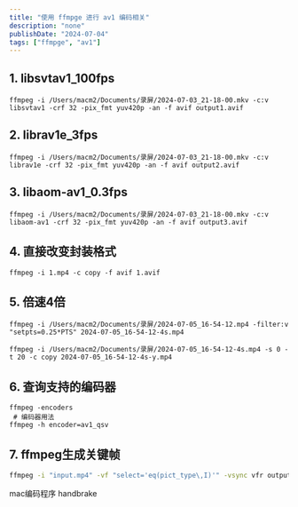 ```yaml
---
title: "使用 ffmpge 进行 av1 编码相关"
description: "none"
publishDate: "2024-07-04"
tags: ["ffmpge", "av1"]
---
```


<!-- more --> 
## 1. libsvtav1_100fps

```
ffmpeg -i /Users/macm2/Documents/录屏/2024-07-03_21-18-00.mkv -c:v libsvtav1 -crf 32 -pix_fmt yuv420p -an -f avif output1.avif 
```

## 2. librav1e_3fps

```
ffmpeg -i /Users/macm2/Documents/录屏/2024-07-03_21-18-00.mkv -c:v librav1e -crf 32 -pix_fmt yuv420p -an -f avif output2.avif 
```

## 3. libaom-av1_0.3fps

```
ffmpeg -i /Users/macm2/Documents/录屏/2024-07-03_21-18-00.mkv -c:v libaom-av1 -crf 32 -pix_fmt yuv420p -an -f avif output3.avif 
```

## 4. 直接改变封装格式

```
ffmpeg -i 1.mp4 -c copy -f avif 1.avif
```
## 5. 倍速4倍

```
ffmpeg -i /Users/macm2/Documents/录屏/2024-07-05_16-54-12.mp4 -filter:v "setpts=0.25*PTS" 2024-07-05_16-54-12-4s.mp4
```
```
ffmpeg -i /Users/macm2/Documents/录屏/2024-07-05_16-54-12-4s.mp4 -s 0 -t 20 -c copy 2024-07-05_16-54-12-4s-y.mp4
```
## 6. 查询支持的编码器
```
ffmpeg -encoders
 # 编码器用法
ffmpeg -h encoder=av1_qsv
```

## 7. ffmpeg生成关键帧

```bash
ffmpeg -i "input.mp4" -vf "select='eq(pict_type\,I)'" -vsync vfr output_%03d.png
```

mac编码程序
handbrake
